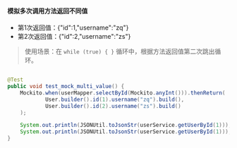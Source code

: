 #### 模拟多次调用方法返回不同值

- 第1次返回值：{"id":1,"username":"zq"}
- 第2次返回值：{"id":2,"username":"zs"}

> 使用场景：在 `while (true) { }` 循环中，根据方法返回值第二次跳出循环。

```java

@Test
public void test_mock_multi_value() {
    Mockito.when(userMapper.selectById(Mockito.anyInt())).thenReturn(
            User.builder().id(1).username("zq").build(),
            User.builder().id(2).username("zs").build()
    );

    System.out.println(JSONUtil.toJsonStr(userService.getUserById(1)));
    System.out.println(JSONUtil.toJsonStr(userService.getUserById(1)));
}
```